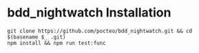 # bdd_nightwatch Installation

    git clone https://github.com/pocteo/bdd_nightwatch.git && cd $(basename $_ .git)
    npm install && npm run test:func
